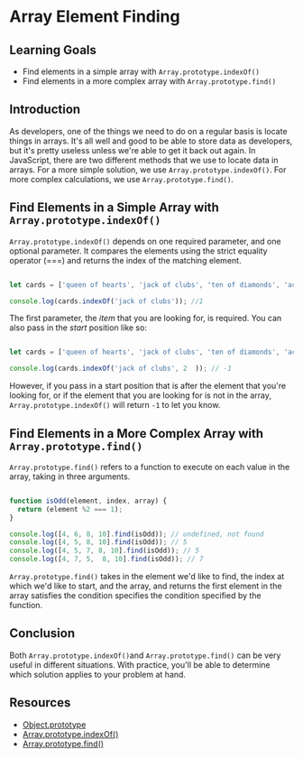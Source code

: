 # Array Element Finding

## Learning Goals

- Find elements in a simple array with `Array.prototype.indexOf()` 
- Find elements in a more complex array with `Array.prototype.find()`

## Introduction

As developers, one of the things we need to do on a regular basis is locate
things in arrays. It's all well and good to be able to store data as
developers, but it's pretty useless unless we're able to get it back out again.
In JavaScript, there are two different methods that we use to locate data in
arrays. For a more simple solution, we use `Array.prototype.indexOf()`. For more
complex calculations, we use `Array.prototype.find()`.

## Find Elements in a Simple Array with `Array.prototype.indexOf()`

`Array.prototype.indexOf()` depends on one required parameter, and one optional
parameter. It compares the elements using the strict equality operator (===) and
returns the index of the matching element.

```js

let cards = ['queen of hearts', 'jack of clubs', 'ten of diamonds', 'ace of spades'];

console.log(cards.indexOf('jack of clubs')); //1

```

The first parameter, the _item_ that you are looking for, is required. You can
also pass in the _start_ position like so:

```js

let cards = ['queen of hearts', 'jack of clubs', 'ten of diamonds', 'ace of spades'];

console.log(cards.indexOf('jack of clubs', 2  )); // -1 

```

However, if you pass in a start position that is after the element that you're
looking for, or if the element that you are looking for is not in the array,
`Array.prototype.indexOf()` will return `-1` to let you know.

## Find Elements in a More Complex Array with `Array.prototype.find()`

`Array.prototype.find()` refers to a function to execute on each value in the
array, taking in three arguments.

```js

function isOdd(element, index, array) {
  return (element %2 === 1);
}

console.log([4, 6, 8, 10].find(isOdd)); // undefined, not found
console.log([4, 5, 8, 10].find(isOdd)); // 5
console.log([4, 5, 7, 8, 10].find(isOdd)); // 5
console.log([4, 7, 5,  8, 10].find(isOdd)); // 7
```

`Array.prototype.find()` takes in the element we'd like to find, the index at
which we'd like to start, and the array, and returns the first element in the
array satisfies the condition specifies the condition specified by the function. 

## Conclusion

Both `Array.prototype.indexOf()`and `Array.prototype.find()` can be very useful
in different situations. With practice, you'll be able to determine which
solution applies to your problem at hand.

## Resources

- [Object.prototype](https://developer.mozilla.org/en-US/docs/Web/JavaScript/Reference/Global_Objects/Object/prototype)
- [Array.prototype.indexOf()](https://developer.mozilla.org/en-US/docs/Web/JavaScript/Reference/Global_Objects/Array/indexOf)
- [Array.prototype.find()](https://developer.mozilla.org/en-US/docs/Web/JavaScript/Reference/Global_Objects/Array/find)
